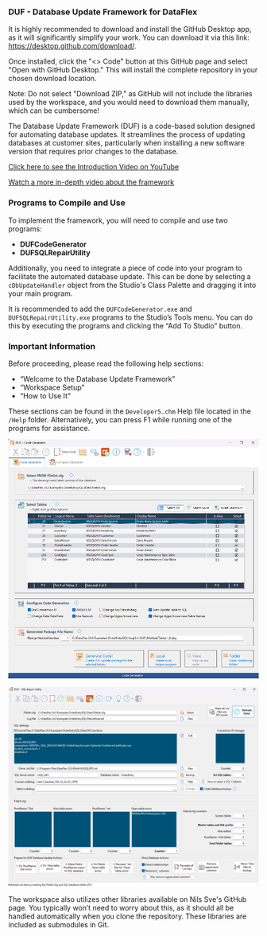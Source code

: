 ### DUF - Database Update Framework for DataFlex

It is highly recommended to download and install the GitHub Desktop app, as it will significantly simplify your work. You can download it via this link: https://desktop.github.com/download/.

Once installed, click the "<> Code" button at this GitHub page and select "Open with GitHub Desktop." This will install the complete repository in your chosen download location.

Note: Do not select "Download ZIP," as GitHub will not include the libraries used by the workspace, and you would need to download them manually, which can be cumbersome!

The Database Update Framework (DUF) is a code-based solution designed for automating database updates. It streamlines the process of updating databases at customer sites, particularly when installing a new software version that requires prior changes to the database.

[Click here to see the Introduction Video on YouTube](https://www.youtube.com/watch?v=D2o0zjPEr_I)

[Watch a more in-depth video about the framework](https://www.youtube.com/watch?v=VD4eN9oP0_U)

### Programs to Compile and Use

To implement the framework, you will need to compile and use two programs:
- **DUFCodeGenerator**
- **DUFSQLRepairUtility**

Additionally, you need to integrate a piece of code into your program to facilitate the automated database update. This can be done by selecting a `cDbUpdateHandler` object from the Studio's Class Palette and dragging it into your main program.

It is recommended to add the `DUFCodeGenerator.exe` and `DUFSQLRepairUtility.exe` programs to the Studio’s Tools menu. You can do this by executing the programs and clicking the “Add To Studio” button.

### Important Information

Before proceeding, please read the following help sections:
- “Welcome to the Database Update Framework”
- “Workspace Setup”
- “How to Use It”

These sections can be found in the `Developer5.chm` Help file located in the `/Help` folder. Alternatively, you can press F1 while running one of the programs for assistance.

![This is how the DUFCodeGenerator.src program looks:](Bitmaps/DUFCodeGenerator.png)

![This is what the DUFSQLRepairUtility.src program looks like:](Bitmaps/DUFFilelistRepairer.png)

The workspace also utilizes other libraries available on Nils Sve's GitHub page. You typically won’t need to worry about this, as it should all be handled automatically when you clone the repository. These libraries are included as submodules in Git.

